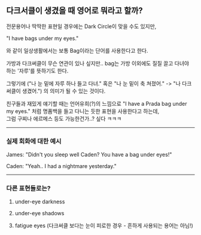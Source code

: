 ## 다크서클이 생겼을 때 영어로 뭐라고 할까?

전문용어나 딱딱한 표현일 경우에는 Dark Circle이 맞을 수도 있지만,

"I have bags under my eyes."

와 같이 일상생활에서는 보통 Bag이라는 단어를 사용한다고 한다.

가방과 다크써클이 무슨 연관이 있나 싶지만.. bag는 가방 이외에도 질질 끌고 다녀야 하는 '자루'를 뜻하기도 한다.

그렇기에 ("나 눈 밑에 자루 하나 들고 다녀." 혹은 "나 눈 밑이 축 쳐졌어." -> "나 다크써클이 생겼어.") 의 의미가 될 수 있는 것이다.

친구들과 재밌게 얘기할 때는 언어유희(?)의 느낌으로 "I have a Prada bag under my eyes." 처럼 명품백을 들고 다니는 듯한 표현을 사용한다고 하는데,<br>
그럼 구찌나 에르메스 등도 가능한건가..? 싶다 ㅋㅋㅋ

---

### 실제 회화에 대한 예시

James: "Didn't you sleep well Caden? You have a bag under eyes!"

Caden: "Yeah.. I had a nightmare yesterday."

---

### 다른 표현들로는?

1. under-eye darkness

2. under-eye shadows

3. fatigue eyes (다크써클 보다는 눈이 피로한 경우 - 흔하게 사용되는 용어는 아님!)
